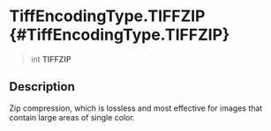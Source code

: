TiffEncodingType.TIFFZIP {#TiffEncodingType.TIFFZIP}
========================

> int **TIFFZIP**

Description
-----------

Zip compression, which is lossless and most effective for images that
contain large areas of single color.
